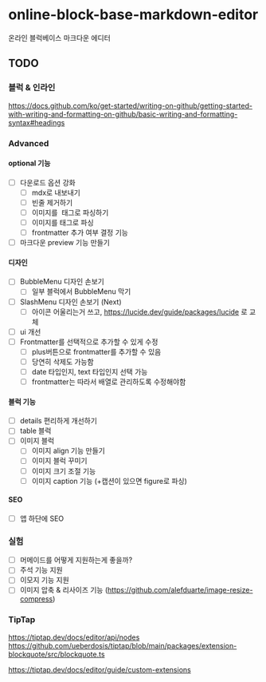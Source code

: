 # online-block-base-markdown-editor

온라인 블럭베이스 마크다운 에디터

## TODO

### 블럭 & 인라인

https://docs.github.com/ko/get-started/writing-on-github/getting-started-with-writing-and-formatting-on-github/basic-writing-and-formatting-syntax#headings

### Advanced

#### optional 기능

- [ ] 다운로드 옵션 강화
  - [ ] mdx로 내보내기
  - [ ] 빈줄 제거하기
  - [ ] 이미지를 <img> 태그로 파싱하기
  - [ ] 이미지를 <feature>태그로 파싱
  - [ ] frontmatter 추가 여부 결정 기능
- [ ] 마크다운 preview 기능 만들기

#### 디자인

- [ ] BubbleMenu 디자인 손보기
  - [ ] 일부 블럭에서 BubbleMenu 막기
- [ ] SlashMenu 디자인 손보기 (Next)
  - [ ] 아이콘 어울리는거 쓰고, https://lucide.dev/guide/packages/lucide 로 교체
- [ ] ui 개선
- [ ] Frontmatter를 선택적으로 추가할 수 있게 수정
  - [ ] plus버튼으로 frontmatter를 추가할 수 있음
  - [ ] 당연히 삭제도 가능함
  - [ ] date 타입인지, text 타입인지 선택 가능
  - [ ] frontmatter는 따라서 배열로 관리하도록 수정해야함

#### 블럭 기능

- [ ] details 편리하게 개선하기
- [ ] table 블럭
- [ ] 이미지 블럭
  - [ ] 이미지 align 기능 만들기
  - [ ] 이미지 블럭 꾸미기
  - [ ] 이미지 크기 조절 기능
  - [ ] 이미지 caption 기능 (+캡션이 있으면 figure로 파싱)

#### SEO

- [ ] 앱 하단에 SEO

### 실험

- [ ] 머메이드를 어떻게 지원하는게 좋을까?
- [ ] 주석 기능 지원
- [ ] 이모지 기능 지원
- [ ] 이미지 압축 & 리사이즈 기능 (https://github.com/alefduarte/image-resize-compress)

### TipTap

https://tiptap.dev/docs/editor/api/nodes
https://github.com/ueberdosis/tiptap/blob/main/packages/extension-blockquote/src/blockquote.ts

https://tiptap.dev/docs/editor/guide/custom-extensions
